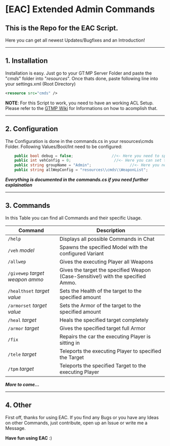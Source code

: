 # [EAC] Extended Admin Commands
## This is the Repo for the EAC Script.
Here you can get all newest Updates/Bugfixes and an Introduction!



----
## 1. Installation

Installation is easy.
Just go to your GT:MP Server Folder and paste the "*cmds*" folder into "*resources*".
Once thats done, paste following line into your settings.xml (Root Directory)
```xml
<resource src="cmds" />
```

**NOTE**: For this Script to work, you need to have an working ACL Setup.
Please refer to the [GTMP Wiki](https://wiki.gt-mp.net/index.php/Getting_Started_with_the_Server_%26_ACL) for Informations on how to acomplish that.



----
## 2. Configuration
The Configuration is done in the commands.cs in your resources\cmds Folder.
Following Values/Bool/Int need to be configured:
```c#
    public bool debug = false;                 //<- Here you need to specify if you want to have debug enabled. (Possible Values: true, false)
    public int vehConfig = 0;                   //<- Here you can set the Variant which is used to spawn Vehicles in. Please look on Line 10-16 for Informations on that.
    public string groupName = "Admin";                 //<- Here you need to specify which Group you want these Commands used by. Anything under that can't access them.
    public string allWepConfig = "resources\\cmds\\WeaponList";                 //<- Here you need to specify the Path to the cmds folder. Please use double Slashes "\\" since otherwise C# will have Problems with that.
```
***Everything is documented in the commands.cs if you need further explaination***



----
## 3. Commands
In this Table you can find all Commands and their specific Usage.

| Command | Description                    |
| ------------- | ------------------------------ |
| `/help`      | Displays all possible Commands in Chat       |
| `/veh` *model*   | Spawns the specified Model with the configured Variant     |
| `/allwep`      | Gives the executing Player all Weapons       |
| `/givewep` *target weapon ammo*     | Gives the target the specified Weapon (Case-Sensitive!) with the specified Ammo.       |
| `/healthset` *target value*      | Sets the Health of the target to the specified amount       |
| `/armorset` *target value*     | Sets the Armor of the target to the specified amount       |
| `/heal` *target*      | Heals the specified target completely       |
| `/armor` *target*      | Gives the specified target full Armor       |
| `/fix`      | Repairs the car the executing Player is sitting in       |
| `/tele` *target*      | Teleports the executing Player to specified the Target      |
| `/tpm` *target*     | Teleports the specified Target to the executing Player       |

***More to come...***



----
## 4.  Other
First off, thanks for using EAC.
If you find any Bugs or you have any Ideas on other Commands, just contribute, open up an Issue or write me a Message.

**Have fun using EAC** :)